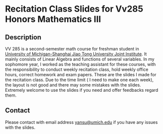 # Recitation Class Slides for Vv285 Honors Mathematics III
## Description
VV 285 is a second-semester math course for freshman student in [University of Michigan-Shanghai Jiao Tong University 
Joint Institute](http://umji.sjtu.edu.cn/). It mainly consists of Linear Algebra and functions of several variables. In my sophomore year,
I worked as the teaching assistant for these courses, with the responsibility to conduct weekly recitation class, hold weekly
office hours, correct homework and exam papers. These are the slides I made for the recitation class. Due to the time limit (
I need to make one each week), the layout is not good and there may some mistakes with the slides. Extremely welcome to use the slides if you need and offer feedbacks regard them. 


## Contact
Please contact with email address yansu@umich.edu if you have any issues with the slides.
